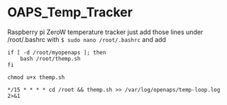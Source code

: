 # OAPS_Temp_Tracker

Raspberry pi ZeroW temperature tracker just add those lines under /root/.bashrc with
`$ sudo nano /root/.bashrc`
and add
```
if [ -d /root/myopenaps ]; then
	bash /root/themp.sh
fi
```
```
chmod u+x themp.sh
```

```
*/15 * * * * cd /root && themp.sh >> /var/log/openaps/temp-loop.log 2>&1
```
